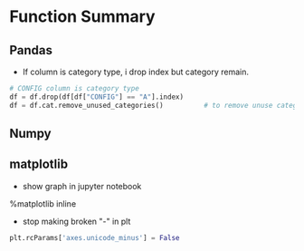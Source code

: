 # Function Summary

## Pandas

* If column is category type, i drop index but category remain.


```python
# CONFIG column is category type
df = df.drop(df[df["CONFIG"] == "A"].index)
df = df.cat.remove_unused_categories()          # to remove unuse category
```

## Numpy


## matplotlib

* show graph in jupyter notebook

%matplotlib inline

* stop making broken "-" in plt 
```python
plt.rcParams['axes.unicode_minus'] = False
```
